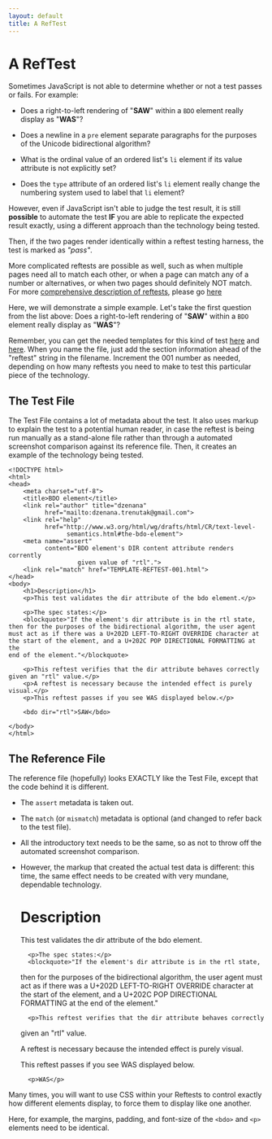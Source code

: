 ```yaml
---
layout: default
title: A RefTest
---
```


# A RefTest

Sometimes JavaScript is not able to determine whether or not a test passes or
fails. For example:

* Does a right-to-left rendering of "**SAW**" within a `BDO` element really
display as "**WAS**"?

* Does a newline in a `pre` element separate paragraphs for the purposes of
the Unicode bidirectional algorithm?

* What is the ordinal value of an ordered list's `li` element if its value
attribute is not explicitly set?

* Does the `type` attribute of an ordered list's `li` element really change
the numbering system used to label that `li` element?

However, even if JavaScript isn't able to judge the test result, it is still
**possible** to automate the test **IF** you are able to replicate the
expected result exactly, using a different approach than the technology being
tested.

Then, if the two pages render identically within a reftest testing harness,
the test is marked as _"pass"_.

More complicated reftests are possible as well, such as when multiple pages
need all to match each other, or when a page can match any of a number or
alternatives, or when two pages should definitely NOT match. For more
[comprehensive description of reftests][1], please go [here][1]

Here, we will demonstrate a simple example. Let's take the first question
from the list above: Does a right-to-left rendering of "**SAW**" within a
`BDO` element really display as "**WAS**"?

Remember, you can get the needed templates for this kind of test [here][2]
and [here][3]. When you name the file, just add the section information ahead
of the "reftest" string in the filename. Increment the 001 number as needed,
depending on how many reftests you need to make to test this particular piece
of the technology.

## The Test File

The Test File contains a lot of metadata about the test. It also uses markup
to explain the test to a potential human reader, in case the reftest is being
run manually as a stand-alone file rather than through a automated screenshot
comparison against its reference file. Then, it creates an example of the
technology being tested.

	<!DOCTYPE html>
	<html>
	<head>
	    <meta charset="utf-8">
	    <title>BDO element</title>
	    <link rel="author" title="dzenana"
	          href="mailto:dzenana.trenutak@gmail.com">
	    <link rel="help"
	          href="http://www.w3.org/html/wg/drafts/html/CR/text-level-
	                semantics.html#the-bdo-element">
	    <meta name="assert"
	          content="BDO element's DIR content attribute renders corrently
	                   given value of "rtl".">
	    <link rel="match" href="TEMPLATE-REFTEST-001.html">
	</head>
	<body>
	    <h1>Description</h1>
	    <p>This test validates the dir attribute of the bdo element.</p>

	    <p>The spec states:</p>
	    <blockquote>"If the element's dir attribute is in the rtl state,
	then for the purposes of the bidirectional algorithm, the user agent
	must act as if there was a U+202D LEFT-TO-RIGHT OVERRIDE character at
	the start of the element, and a U+202C POP DIRECTIONAL FORMATTING at the
	end of the element."</blockquote>

	    <p>This reftest verifies that the dir attribute behaves correctly
	given an "rtl" value.</p>
	    <p>A reftest is necessary because the intended effect is purely
	visual.</p>
	    <p>This reftest passes if you see WAS displayed below.</p>

	    <bdo dir="rtl">SAW</bdo>

	</body>
	</html>

## The Reference File

The reference file (hopefully) looks EXACTLY like the Test File, except that
the code behind it is different.

* The `assert` metadata is taken out.

* The `match` (or `mismatch`) metadata is optional (and changed to refer back
to the test file).

* All the introductory text needs to be the same, so as not to throw off the
automated screenshot comparison.

* However, the markup that created the actual test data is different: this
time, the same effect needs to be created with very mundane, dependable
technology.

	<!DOCTYPE html>
	<html>
	<head>
	    <meta charset="utf-8">
	    <title>BDO element</title>
	    <link rel="author" title="dzenana"
	          href="mailto:dzenana.trenutak@gmail.com">
	    <link rel="help"
	          href="http://www.w3.org/html/wg/drafts/html/CR/text-level-
	                semantics.html#the-bdo-element">
	    <link rel="match" href="TEMPLATE-REFTEST-001.html" />
	</head>
	<body>
	    <h1>Description</h1>
	    <p>This test validates the dir attribute of the bdo element.</p>

	    <p>The spec states:</p>
	    <blockquote>"If the element's dir attribute is in the rtl state,
	then for the purposes of the bidirectional algorithm, the user agent
	must act as if there was a U+202D LEFT-TO-RIGHT OVERRIDE character at
	the start of the element, and a U+202C POP DIRECTIONAL FORMATTING at the
	end of the element."</blockquote>

	    <p>This reftest verifies that the dir attribute behaves correctly
	given an "rtl" value.</p>
	    <p>A reftest is necessary because the intended effect is purely
	visual.</p>
	    <p>This reftest passes if you see WAS displayed below.</p>

	    <p>WAS</p>  

	</body>
	</html>

Many times, you will want to use CSS within your Reftests to control exactly
how different elements display, to force them to display like one another.

Here, for example, the margins, padding, and font-size of the `<bdo>` and
`<p>` elements need to be identical.

[1]: ./reftest-doc.html
[2]: ./template-reftest-001.html
[3]: ./template-reftest-002.html
